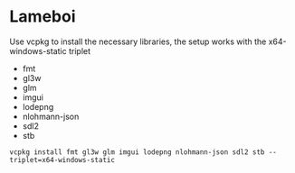 # Lameboi
Use vcpkg to install the necessary libraries, the setup works with the x64-windows-static triplet
 - fmt
 - gl3w
 - glm
 - imgui
 - lodepng
 - nlohmann-json
 - sdl2
 - stb

`vcpkg install fmt gl3w glm imgui lodepng nlohmann-json sdl2 stb --triplet=x64-windows-static`
